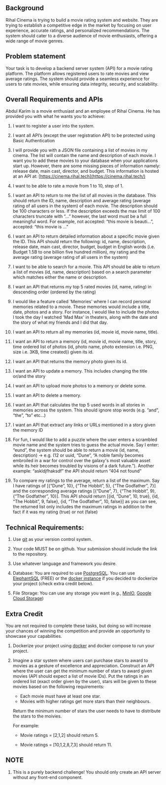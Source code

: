 ## Background

Rihal Cinema is trying to build a movie rating system and website. They are trying to establish a competitive edge in the market by focusing on user experience, accurate ratings, and personalized recommendations. The system should cater to a diverse audience of movie enthusiasts, offering a wide range of movie genres. 

## Problem statement 
Your task is to develop a backend server system (API) for a movie rating platform. The platform allows registered users to rate movies and view average ratings. The system should provide a seamless experience for users to rate movies, while ensuring data integrity, security, and scalability. 
 
## Overall Requirements and APIs 

Abdul Karim is a movie enthusiast and an employee of Rihal Cinema. He has provided you with what he wants you to achieve: 

1.  I want to register a user into the system.
    

2.  I want all API’s (except the user registration API) to be protected using Basic Authentication
    

3.  I will provide you with a JSON file containing a list of movies in my cinema. The list will contain the name and description of each movie. I want you to add these movies to your database when your applications start up. However, there are some missing pieces of information namely: release date, main cast, director, and budget. This information is hosted at an API at: [https://cinema.rihal.tech](https://cinema.rihal.tech/)  
    

4.  I want to be able to rate a movie from 1 to 10, step of 1.
    

5.  I want an API to return to me the list of all movies in the database. This should return the ID, name, description and average rating (average rating of all users in the system) of each movie. The description should be 100 characters or less. If the description exceeds the max limit of 100 characters truncate with “...” however, the last word must be a full meaningful word. For example, not accepted: “this movie is beauti...”, accepted: “this movie is ...”
    

6.  I want an API to return detailed information about a specific movie given the ID. This API should return the following: id, name, description, release date, main cast, director, budget, budget in English words (i.e. Budget 1.5B to one billion five hundred million), my rating and the average rating (average rating of all users in the system)
    

7.  I want to be able to search for a movie. This API should be able to return a list of movies (id, name, description) based on a search parameter which matches either the name or description.
    

8.  I want an API that returns my top 5 rated movies (id, name, rating) in descending order (ordered by the rating)
    

9.  I would like a feature called 'Memories' where I can record personal memories related to a movie. These memories would include a title, date,  photos and a story. For instance, I would like to include the photos I took the day I watched 'Mad Max' in theaters, along with the date and the story of what my friends and I did that day.
    

10.  I want an API to return all my memories (id,  movie id, movie name, title).
    

11.  I want an API to return a memory (id, movie id, movie name, title, story, time ordered list of photos  (id, photo name, photo extension  i.e. PNG, size  i.e. 3KB, time created)) given its id.
    

12.  I want an API that returns the memory photo given its id.
    

13.  I want an API to update a memory. This includes changing the title or/and the story
    

14.  I want an API to upload more photos to a memory or delete some.
    

15.  I want an API to delete a memory.
    

16.  I want an API that calculates  the top 5 used words in all stories in memories across the system. This should ignore stop words (e.g. “and”, “the”, “to” etc...)
    

17.  I want an API that extract any links or URLs mentioned in a story given the memory ID
    

18.  For fun, I would like to add a puzzle where the user enters a scrambled movie name and the system tries to guess the actual movie. Say I enter: “eund”, the system should be able to return a movie (id, name, description) -> e.g. (12 or uuid, “Dune”, “A noble family becomes embroiled in a war for control over the galaxy's most valuable asset while its heir becomes troubled by visions of a dark future.”). Another example: “askldjfhaksdf” the API should return “404 not found”
    

19.  To compare my ratings to the average, return a list of the maximum. Say I have ratings of [{“Dune”, 10}, {“The Hobbit”, 5}, {“The Godfather”, 7}] and the corresponding average ratings [{“Dune”, 7}, {“The Hobbit”, 9}, {“The Godfather”, 10}]. This API should return [{id, “Dune”, 10, true}, {id, “The Hobbit”, 9, false}, {id, “The Godfather”, 10, false}] as you can see, the returned list only includes the maximum ratings in addition to the fact if it was my rating (true) or not (false)

## Technical Requirements: 

1) Use [git](https://git-scm.com/) as your version control system. 

2) Your code MUST be on github. Your submission should include the link to the repository. 

3) Use whatever language and framework you desire. 

4) Database: You are required to use [PostgreSQL](https://www.postgresql.org/). You can use [ElephantSQL](https://www.elephantsql.com/) (FREE) or the [docker instance](https://hub.docker.com/_/postgres) if you decided to dockerize your project (check extra credit below). 

5) File Storage: You can use any storage you want (e.g., [MinIO](https://min.io/), [Google Cloud Storage](https://cloud.google.com/storage))  

## Extra Credit


You are not required to complete these tasks, but doing so will increase your chances of winning the competition and provide an opportunity to showcase your capabilities.

1.  Dockerize your project using [docker](https://www.docker.com/) and docker compose to run your project.
    

2.  Imagine a star system where users can purchase stars to award to movies as a gesture of excellence and appreciation. Construct an API where the user can get  the minimum number of stars to award given movies (API should expect a list of movie IDs). Put the ratings in an ordered list (exact order given by the user), stars will be given to these movies based on the following requirements:
    * Each movie must have at least one star.
    * Movies with higher ratings get more stars than their neighbours.

	 Return the minimum number of stars the user needs to have to distribute the stars to the moivies.

	For example:

	* Movie ratings = [2,1,2]  should return 5.

	* Movie ratings = [10,1,2,8,7,3] should return 11.

## NOTE 
1) This is a purely backend challenge! You should only create an API server without any front-end component.  

 

 
